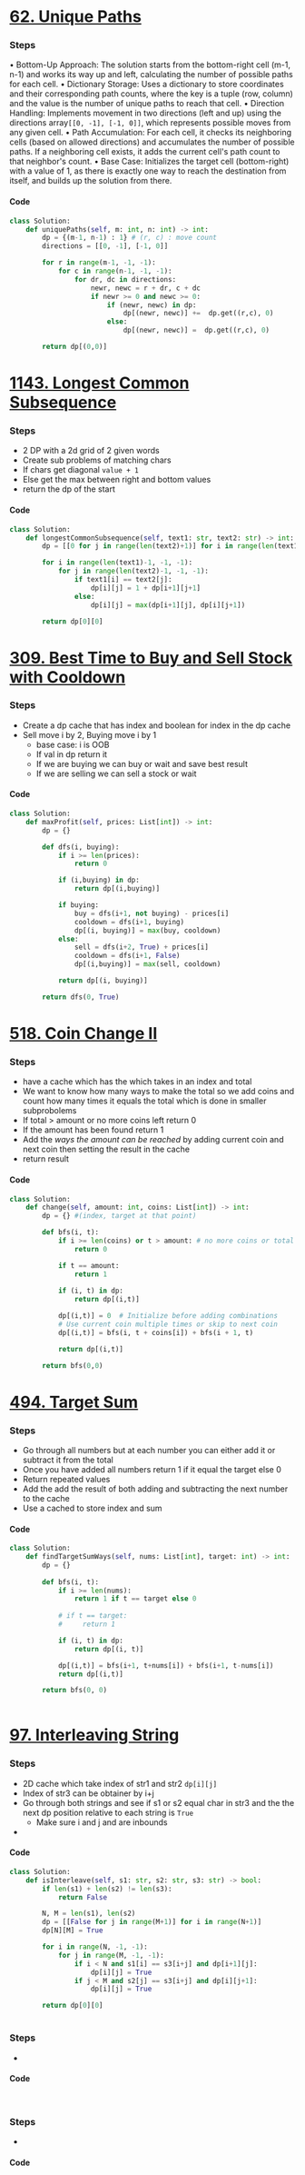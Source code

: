 # [62. Unique Paths](https://leetcode.com/problems/unique-paths/)
### Steps
• Bottom-Up Approach: The solution starts from the bottom-right cell (m-1, n-1) and works its way up and left, calculating the number of possible paths for each cell.
• Dictionary Storage: Uses a dictionary to store coordinates and their corresponding path counts, where the key is a tuple (row, column) and the value is the number of unique paths to reach that cell.
• Direction Handling: Implements movement in two directions (left and up) using the directions array`[[0, -1], [-1, 0]]`, which represents possible moves from any given cell.
• Path Accumulation: For each cell, it checks its neighboring cells (based on allowed directions) and accumulates the number of possible paths. If a neighboring cell exists, it adds the current cell's path count to that neighbor's count.
• Base Case: Initializes the target cell (bottom-right) with a value of 1, as there is exactly one way to reach the destination from itself, and builds up the solution from there.

#### Code
```python
class Solution:
    def uniquePaths(self, m: int, n: int) -> int:
        dp = {(m-1, n-1) : 1} # (r, c) : move count
        directions = [[0, -1], [-1, 0]]

        for r in range(m-1, -1, -1):
            for c in range(n-1, -1, -1):
                for dr, dc in directions:
                    newr, newc = r + dr, c + dc
                    if newr >= 0 and newc >= 0:
                        if (newr, newc) in dp:
                            dp[(newr, newc)] +=  dp.get((r,c), 0)
                        else:
                            dp[(newr, newc)] =  dp.get((r,c), 0)

        return dp[(0,0)]
```

# [1143. Longest Common Subsequence](https://leetcode.com/problems/longest-common-subsequence/)
### Steps
* 2 DP with a 2d grid of 2 given words
* Create sub problems of matching chars
* If chars get diagonal `value + 1` 
* Else get the max between right and bottom values
* return the dp of the start

#### Code
```python
class Solution:
    def longestCommonSubsequence(self, text1: str, text2: str) -> int:
        dp = [[0 for j in range(len(text2)+1)] for i in range(len(text1)+1)]

        for i in range(len(text1)-1, -1, -1):
            for j in range(len(text2)-1, -1, -1):
                if text1[i] == text2[j]:
                    dp[i][j] = 1 + dp[i+1][j+1]
                else:
                    dp[i][j] = max(dp[i+1][j], dp[i][j+1])

        return dp[0][0]
```

# [309. Best Time to Buy and Sell Stock with Cooldown](https://leetcode.com/problems/best-time-to-buy-and-sell-stock-with-cooldown/)
### Steps
* Create a dp cache that has index and boolean for index in the dp cache
* Sell move i by 2, Buying move i by 1 
	* base case: i is OOB
	* If val in dp return it
	* If we are buying we can buy or wait and save best result
	* If we are selling we can sell a stock or wait

#### Code
```python
class Solution:
    def maxProfit(self, prices: List[int]) -> int:
        dp = {}

        def dfs(i, buying):
            if i >= len(prices):
                return 0

            if (i,buying) in dp:
                return dp[(i,buying)]

            if buying:
                buy = dfs(i+1, not buying) - prices[i]
                cooldown = dfs(i+1, buying)
                dp[(i, buying)] = max(buy, cooldown)
            else:
                sell = dfs(i+2, True) + prices[i]
                cooldown = dfs(i+1, False)
                dp[(i,buying)] = max(sell, cooldown)

            return dp[(i, buying)]

        return dfs(0, True)
```

# [518. Coin Change II](https://leetcode.com/problems/coin-change-ii/)
### Steps
* have a cache which has the which takes in an index and total
* We want to know how many ways to make the total so we add coins and count how many times it equals the total which is done in smaller subprobolems
* If total > amount or no more coins left return 0
* If the amount has been found return 1
* Add the *ways the amount can be reached* by adding current coin and next coin then setting the result in the cache
* return result

#### Code
```python
class Solution:
    def change(self, amount: int, coins: List[int]) -> int:
        dp = {} #(index, target at that point)

        def bfs(i, t):
            if i >= len(coins) or t > amount: # no more coins or total exceeds amount
                return 0

            if t == amount:
                return 1
            
            if (i, t) in dp:
                return dp[(i,t)]

            dp[(i,t)] = 0  # Initialize before adding combinations
            # Use current coin multiple times or skip to next coin
            dp[(i,t)] = bfs(i, t + coins[i]) + bfs(i + 1, t)

            return dp[(i,t)]

        return bfs(0,0)
```

# [494. Target Sum](https://leetcode.com/problems/target-sum/)
### Steps
* Go through all numbers but at each number you can either add it or subtract it from the total
* Once you have added all numbers return 1 if it equal the target else 0
* Return repeated values
* Add the add the result of both adding and subtracting the next number to the cache
* Use a cached to store index and sum

#### Code
```python
class Solution:
    def findTargetSumWays(self, nums: List[int], target: int) -> int:
        dp = {}
        
        def bfs(i, t):
            if i >= len(nums):
                return 1 if t == target else 0
            
            # if t == target:
            #     return 1

            if (i, t) in dp:
                return dp[(i, t)]

            dp[(i,t)] = bfs(i+1, t+nums[i]) + bfs(i+1, t-nums[i])
            return dp[(i,t)]

        return bfs(0, 0)
                
```

# [97. Interleaving String](https://leetcode.com/problems/interleaving-string/)
### Steps
* 2D cache which take index of str1 and str2 `dp[i][j]`
* Index of str3 can be obtainer by i+j
* Go through both strings and see if s1 or s2  equal char in str3 and the the next dp position relative to each string is `True`
	* Make sure i and j and are inbounds
* 

#### Code
```python
class Solution:
    def isInterleave(self, s1: str, s2: str, s3: str) -> bool:
        if len(s1) + len(s2) != len(s3):
            return False

        N, M = len(s1), len(s2)
        dp = [[False for j in range(M+1)] for i in range(N+1)]
        dp[N][M] = True

        for i in range(N, -1, -1):
            for j in range(M, -1, -1):
                if i < N and s1[i] == s3[i+j] and dp[i+1][j]:
                    dp[i][j] = True
                if j < M and s2[j] == s3[i+j] and dp[i][j+1]:
                    dp[i][j] = True

        return dp[0][0]
```

# 
### Steps
* 

#### Code
```python

```

# 
### Steps
* 

#### Code
```python

```

